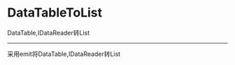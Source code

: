 # DataTableToList
DataTable,IDataReader转List

-----------------------------------------------------

采用emit将DataTable,IDataReader转List